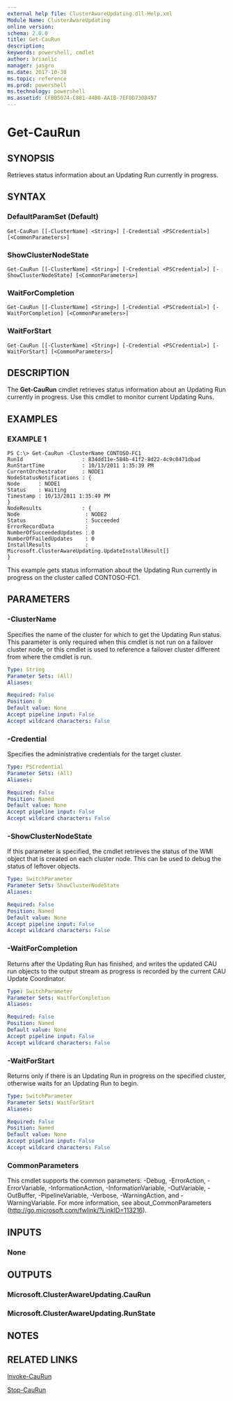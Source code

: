 ```yaml
---
external help file: ClusterAwareUpdating.dll-Help.xml
Module Name: ClusterAwareUpdating
online version: 
schema: 2.0.0
title: Get-CauRun
description: 
keywords: powershell, cmdlet
author: brianlic
manager: jasgro
ms.date: 2017-10-30
ms.topic: reference
ms.prod: powershell
ms.technology: powershell
ms.assetid: CFBB5074-C881-44B0-AA1B-7EF0D7308497
---
```


# Get-CauRun

## SYNOPSIS
Retrieves status information about an Updating Run currently in progress.

## SYNTAX

### DefaultParamSet (Default)
```
Get-CauRun [[-ClusterName] <String>] [-Credential <PSCredential>] [<CommonParameters>]
```

### ShowClusterNodeState
```
Get-CauRun [[-ClusterName] <String>] [-Credential <PSCredential>] [-ShowClusterNodeState] [<CommonParameters>]
```

### WaitForCompletion
```
Get-CauRun [[-ClusterName] <String>] [-Credential <PSCredential>] [-WaitForCompletion] [<CommonParameters>]
```

### WaitForStart
```
Get-CauRun [[-ClusterName] <String>] [-Credential <PSCredential>] [-WaitForStart] [<CommonParameters>]
```

## DESCRIPTION
The **Get-CauRun** cmdlet retrieves status information about an Updating Run currently in progress.
Use this cmdlet to monitor current Updating Runs.

## EXAMPLES

### EXAMPLE 1
```
PS C:\> Get-CauRun -ClusterName CONTOSO-FC1
RunId                   : 834dd11e-584b-41f2-8d22-4c9c0471dbad 
RunStartTime            : 10/13/2011 1:35:39 PM 
CurrentOrchestrator     : NODE1 
NodeStatusNotifications : { 
Node      : NODE1 
Status    : Waiting 
Timestamp : 10/13/2011 1:35:49 PM 
} 
NodeResults             : { 
Node                     : NODE2 
Status                   : Succeeded 
ErrorRecordData          : 
NumberOfSucceededUpdates : 0 
NumberOfFailedUpdates    : 0 
InstallResults           : Microsoft.ClusterAwareUpdating.UpdateInstallResult[] 
}
```

This example gets status information about the Updating Run currently in progress on the cluster called CONTOSO-FC1.

## PARAMETERS

### -ClusterName
Specifies the name of the cluster for which to get the Updating Run status.
This parameter is only required when this cmdlet is not run on a failover cluster node, or this cmdlet is used to reference a failover cluster different from where the cmdlet is run.

```yaml
Type: String
Parameter Sets: (All)
Aliases: 

Required: False
Position: 0
Default value: None
Accept pipeline input: False
Accept wildcard characters: False
```

### -Credential
Specifies the administrative credentials for the target cluster.

```yaml
Type: PSCredential
Parameter Sets: (All)
Aliases: 

Required: False
Position: Named
Default value: None
Accept pipeline input: False
Accept wildcard characters: False
```

### -ShowClusterNodeState
If this parameter is specified, the cmdlet retrieves the status of the WMI object that is created on each cluster node.
This can be used to debug the status of leftover objects.

```yaml
Type: SwitchParameter
Parameter Sets: ShowClusterNodeState
Aliases: 

Required: False
Position: Named
Default value: None
Accept pipeline input: False
Accept wildcard characters: False
```

### -WaitForCompletion
Returns after the Updating Run has finished, and writes the updated CAU run objects to the output stream as progress is recorded by the current CAU Update Coordinator.

```yaml
Type: SwitchParameter
Parameter Sets: WaitForCompletion
Aliases: 

Required: False
Position: Named
Default value: None
Accept pipeline input: False
Accept wildcard characters: False
```

### -WaitForStart
Returns only if there is an Updating Run in progress on the specified cluster, otherwise waits for an Updating Run to begin.

```yaml
Type: SwitchParameter
Parameter Sets: WaitForStart
Aliases: 

Required: False
Position: Named
Default value: None
Accept pipeline input: False
Accept wildcard characters: False
```

### CommonParameters
This cmdlet supports the common parameters: -Debug, -ErrorAction, -ErrorVariable, -InformationAction, -InformationVariable, -OutVariable, -OutBuffer, -PipelineVariable, -Verbose, -WarningAction, and -WarningVariable. For more information, see about_CommonParameters (http://go.microsoft.com/fwlink/?LinkID=113216).

## INPUTS

### None

## OUTPUTS

### Microsoft.ClusterAwareUpdating.CauRun

### Microsoft.ClusterAwareUpdating.RunState

## NOTES

## RELATED LINKS

[Invoke-CauRun](./Invoke-CauRun.md)

[Stop-CauRun](./Stop-CauRun.md)

